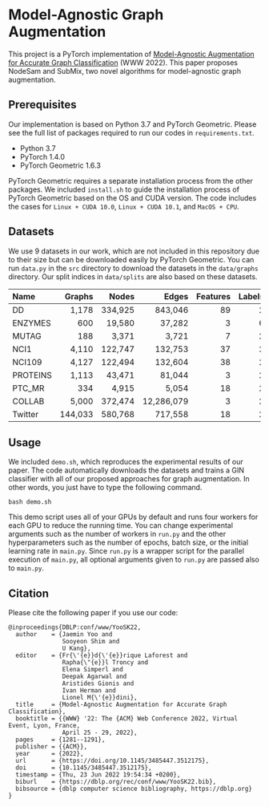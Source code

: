 # Model-Agnostic Graph Augmentation

This project is a PyTorch implementation of [Model-Agnostic Augmentation for
Accurate Graph Classification](https://arxiv.org/abs/2202.10107)
(WWW 2022). This paper proposes NodeSam and SubMix, two novel algorithms for
model-agnostic graph augmentation.

## Prerequisites

Our implementation is based on Python 3.7 and PyTorch Geometric. Please see the
full list of packages required to run our codes in `requirements.txt`.

- Python 3.7
- PyTorch 1.4.0
- PyTorch Geometric 1.6.3

PyTorch Geometric requires a separate installation process from the other
packages. We included `install.sh` to guide the installation process of PyTorch
Geometric based on the OS and CUDA version. The code includes the cases for
`Linux + CUDA 10.0`, `Linux + CUDA 10.1`, and `MacOS + CPU`.

## Datasets

We use 9 datasets in our work, which are not included in this repository due to
their size but can be downloaded easily by PyTorch Geometric. You can run
`data.py` in the `src` directory to download the datasets in the `data/graphs`
directory. Our split indices in `data/splits` are also based on these datasets.

|Name    | Graphs|  Nodes|     Edges|Features|Labels|
|:-------|------:|------:|---------:|-------:|-----:|
|DD      |  1,178|334,925|   843,046|      89|     2|
|ENZYMES |    600| 19,580|    37,282|       3|     6|
|MUTAG   |    188|  3,371|     3,721|       7|     2|
|NCI1    |  4,110|122,747|   132,753|      37|     2|
|NCI109  |  4,127|122,494|   132,604|      38|     2|
|PROTEINS|  1,113| 43,471|    81,044|       3|     2|
|PTC_MR  |    334|  4,915|     5,054|      18|     2|
|COLLAB  |  5,000|372,474|12,286,079|       3|     2|
|Twitter |144,033|580,768|   717,558|      18|     2|

## Usage

We included `demo.sh`, which reproduces the experimental results of our paper.
The code automatically downloads the datasets and trains a GIN classifier with
all of our proposed approaches for graph augmentation. In other words, you just
have to type the following command.
```
bash demo.sh
```

This demo script uses all of your GPUs by default and runs four workers for each
GPU to reduce the running time. You can change experimental arguments such as
the number of workers in `run.py` and the other hyperparameters such as the
number of epochs, batch size, or the initial learning rate in `main.py`. Since
`run.py` is a wrapper script for the parallel execution of `main.py`, all
optional arguments given to `run.py` are passed also to `main.py`.

## Citation

Please cite the following paper if you use our code:
```
@inproceedings{DBLP:conf/www/YooSK22,
  author    = {Jaemin Yoo and
               Sooyeon Shim and
               U Kang},
  editor    = {Fr{\'{e}}d{\'{e}}rique Laforest and
               Rapha{\"{e}}l Troncy and
               Elena Simperl and
               Deepak Agarwal and
               Aristides Gionis and
               Ivan Herman and
               Lionel M{\'{e}}dini},
  title     = {Model-Agnostic Augmentation for Accurate Graph Classification},
  booktitle = {{WWW} '22: The {ACM} Web Conference 2022, Virtual Event, Lyon, France,
               April 25 - 29, 2022},
  pages     = {1281--1291},
  publisher = {{ACM}},
  year      = {2022},
  url       = {https://doi.org/10.1145/3485447.3512175},
  doi       = {10.1145/3485447.3512175},
  timestamp = {Thu, 23 Jun 2022 19:54:34 +0200},
  biburl    = {https://dblp.org/rec/conf/www/YooSK22.bib},
  bibsource = {dblp computer science bibliography, https://dblp.org}
}
```
